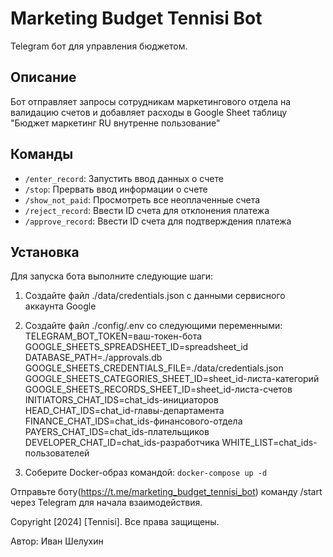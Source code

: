 # Marketing Budget Tennisi Bot

Telegram бот для управления бюджетом.

## Описание

Бот отправляет запросы сотрудникам маркетингового отдела на валидацию счетов и добавляет расходы в
Google Sheet таблицу "Бюджет маркетинг RU внутренне пользование"

## Команды

- `/enter_record`: Запустить ввод данных о счете
- `/stop`: Прервать ввод информации о счете
- `/show_not_paid`: Просмотреть все неоплаченные счета
- `/reject_record`: Ввести ID счета для отклонения платежа
- `/approve_record`: Ввести ID счета для подтверждения платежа

## Установка

Для запуска бота выполните следующие шаги:

1. Создайте файл ./data/credentials.json с данными сервисного аккаунта Google

2. Создайте файл ./config/.env со следующими переменными:
   TELEGRAM_BOT_TOKEN=ваш-токен-бота
   GOOGLE_SHEETS_SPREADSHEET_ID=spreadsheet_id
   DATABASE_PATH=./approvals.db
   GOOGLE_SHEETS_CREDENTIALS_FILE=./data/credentials.json
   GOOGLE_SHEETS_CATEGORIES_SHEET_ID=sheet_id-листа-категорий
   GOOGLE_SHEETS_RECORDS_SHEET_ID=sheet_id-листа-счетов
   INITIATORS_CHAT_IDS=chat_ids-инициаторов
   HEAD_CHAT_IDS=chat_id-главы-департамента
   FINANCE_CHAT_IDS=chat_ids-финансового-отдела
   PAYERS_CHAT_IDS=chat_ids-плательщиков
   DEVELOPER_CHAT_ID=chat_ids-разработчика
   WHITE_LIST=chat_ids-пользователей

3. Соберите Docker-образ командой: `docker-compose up -d`

Отправьте боту(https://t.me/marketing_budget_tennisi_bot) команду /start через Telegram для начала взаимодействия.

Copyright [2024] [Tennisi]. Все права защищены.

Автор: Иван Шелухин